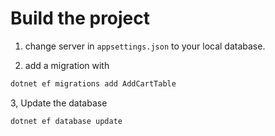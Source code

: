 ﻿# Build the project

1.  change server in `appsettings.json` to your local database.  


2. add a migration with 
```powershell
dotnet ef migrations add AddCartTable
```

3, Update the database
```powershell
dotnet ef database update
```
